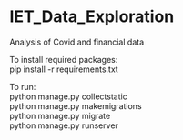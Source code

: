 # IET_Data_Exploration
Analysis of Covid and financial data

To install required packages:  
pip install -r requirements.txt 
 
To run:  
python manage.py collectstatic  
python manage.py makemigrations  
python manage.py migrate  
python manage.py runserver  

